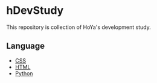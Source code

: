 # hDevStudy

This repository is collection of HoYa's development study.

## Language

* [CSS](docs/css.md)
* [HTML](docs/html.md)
* [Python](docs/python.md)
